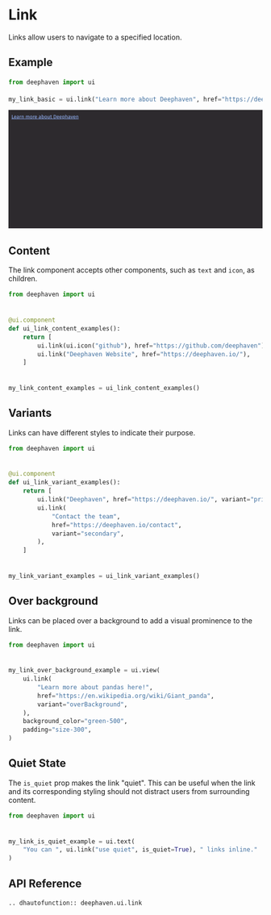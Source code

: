 # Link

Links allow users to navigate to a specified location.

## Example

```python
from deephaven import ui

my_link_basic = ui.link("Learn more about Deephaven", href="https://deephaven.io/")
```

![Link Basic Example](../_assets/link_basic.png)

## Content

The link component accepts other components, such as `text` and `icon`, as children.

```python
from deephaven import ui


@ui.component
def ui_link_content_examples():
    return [
        ui.link(ui.icon("github"), href="https://github.com/deephaven"),
        ui.link("Deephaven Website", href="https://deephaven.io/"),
    ]


my_link_content_examples = ui_link_content_examples()
```

## Variants

Links can have different styles to indicate their purpose.

```python
from deephaven import ui


@ui.component
def ui_link_variant_examples():
    return [
        ui.link("Deephaven", href="https://deephaven.io/", variant="primary"),
        ui.link(
            "Contact the team",
            href="https://deephaven.io/contact",
            variant="secondary",
        ),
    ]


my_link_variant_examples = ui_link_variant_examples()
```

## Over background

Links can be placed over a background to add a visual prominence to the link.

```python
from deephaven import ui


my_link_over_background_example = ui.view(
    ui.link(
        "Learn more about pandas here!",
        href="https://en.wikipedia.org/wiki/Giant_panda",
        variant="overBackground",
    ),
    background_color="green-500",
    padding="size-300",
)
```

## Quiet State

The `is_quiet` prop makes the link "quiet". This can be useful when the link and its corresponding styling should not distract users from surrounding content.

```python
from deephaven import ui


my_link_is_quiet_example = ui.text(
    "You can ", ui.link("use quiet", is_quiet=True), " links inline."
)
```

## API Reference

```{eval-rst}
.. dhautofunction:: deephaven.ui.link
```
